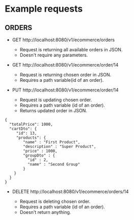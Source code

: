 # Example requests

## ORDERS

- GET http://localhost:8080/v1/ecommerce/orders

    - Request is returning all available orders in JSON. 
    - Doesn't require any parameters.


- GET http://localhost:8080/v1/ecommerce/order/14

    - Request is returning chosen order in JSON. 
    - Requires a path variable(id of an order).


- PUT http://localhost:8080/v1/ecommerce/order/14

    - Request is updating chosen order. 
    - Requires a path variable (id of an order).
    - Returns updated order in JSON.
```
{
  "totalPrice": 1000, 
  "cartDto": {
     "id": 13, 
     "products": {
        "name" : "First Product",
        "description" : "Super Product",
        "price" : 1000,
        "groupDto" : {
          "id" : 2,
          "name" : "Second Group"
        }
    }
  }
}
```

- DELETE http://localhost:8080/v1/ecommerce/orders/14

    - Request is deleting chosen order. 
    - Requires a path variable (id of an order). 
    - Doesn't return anything.


